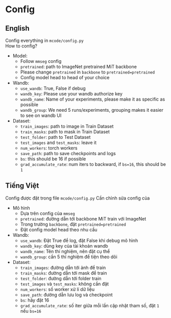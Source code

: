 # Config
## English
Config everything in `mcode/config.py`  
How to config?
+ Model:
    + Follow `mmseg` config
    + `pretrained`: path to ImageNet pretrained MiT backbone
    + Please change `pretrained` in `backbone` to `pretrained=pretrained`
    + Config model head to head of your choice
+ Wandb:
  + `use_wandb`: True, False if debug
  + `wandb_key`: Please use your wandb authorize key
  + `wandb_name`: Name of your experiments, please make it as specific as possible
  + `wandb_group`: We need 5 runs/experiments, grouping makes it easier to see on wandb UI
+ Dataset:
    + `train_images`: path to image in Train Dataset
    + `train_masks`: path to mask in Train Dataset
    + `test_folder`: path to Test Dataset
    + `test_images` and `test_masks`: leave it 
    + `num_workers`: torch workers
    + `save_path`: path to save checkpoints and logs
    + `bs`: this should be 16 if possible
    + `grad_accumulate_rate`: num iters to backward, if `bs=16`, this should be `1`

## Tiếng Việt
Config được đặt trong file `mcode/config.py`
Cần chỉnh sửa config của
+ Mô hình
    + Dựa trên config của `mmseg`
    + `pretrained`: đường dẫn tới backbone MiT train với ImageNet
    + Trong trường `backbone`, đặt `pretrained=pretrained`
    + Đặt config model head theo nhu cầu
+ Wandb:
    + `use_wandb`: Đặt True để log, đặt False khi debug mô hình
    + `wandb_key`: dùng key của tài khoản wandb
    + `wandb_name`: Tên thí nghiệm, nên đặt cụ thể
    + `wandb_group`: cần 5 thí nghiệm để tiện theo dõi
+ Dataset:
    + `train_images`: đường dẫn tới ảnh để train
    + `train_masks`: đường dẫn tới mask để train
    + `test_folder`: đường dẫn tới folder train
    + `test_images` và `test_masks`: không cần đặt
    + `num_workers`: số worker xử lí dữ liệu
    + `save_path`: đường dẫn lưu log và checkpoint
    + `bs`: hãy đặt 16
    + `grad_accumulate_rate`: số iter giữa mỗi lần cập nhật tham số, đặt `1` nếu `bs=16`
